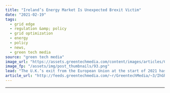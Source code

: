 ```yaml
---
title: "Ireland’s Energy Market Is Unexpected Brexit Victim"
date: "2021-02-19"
tags: 
  - grid edge
  - regulation &amp; policy
  - grid optimization
  - energy
  - policy
  - news,
  - green tech media
source: "green tech media"
image_url: "https://assets.greentechmedia.com/content/images/articles/Cloosh_Valley_Wind_Farm_Ireland_Credit_SSE_XL.jpeg"
image_fp: "/assets/img/post_thumbnails/93.png"
lead: "The U.K.’s exit from the European Union at the start of 2021 has somewhat predictably affected British business sectors ranging from musicians to lobster exporters. But there’s another Brexit victim that had nothing to do with the U.K.’s departure fr ..."
article_url: "http://feeds.greentechmedia.com/~r/GreentechMedia/~3/IhGhcCakaQg/irelands-energy-market-is-unexpected-brexit-victim"
---
```


---
